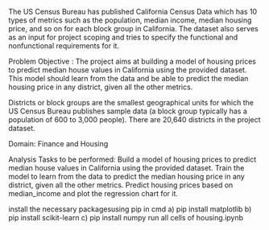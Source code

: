 The US Census Bureau has published California Census Data which has 10 types of metrics such as the population, median income, median housing price, and so on for each block group in California. The dataset also serves as an input for project scoping and tries to specify the functional and nonfunctional requirements for it.

Problem Objective :
The project aims at building a model of housing prices to predict median house values in California using the provided dataset. This model should learn from the data and be able to predict the median housing price in any district, given all the other metrics.

Districts or block groups are the smallest geographical units for which the US Census Bureau publishes sample data (a block group typically has a population of 600 to 3,000 people). There are 20,640 districts in the project dataset.

Domain: Finance and Housing

Analysis Tasks to be performed:
Build a model of housing prices to predict median house values in California using the provided dataset.
Train the model to learn from the data to predict the median housing price in any district, given all the other metrics.
Predict housing prices based on median_income and plot the regression chart for it.

install the necessary packagesusing pip in cmd
a) pip install matplotlib
b) pip install scikit-learn
c) pip install numpy
run all cells of housing.ipynb
